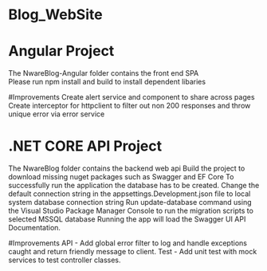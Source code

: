 # Blog_WebSite 

# Angular Project
The NwareBlog-Angular folder contains the front end SPA\
Please run npm install and build to install dependent libaries

#Improvements
Create alert service and component to share across pages
Create interceptor for httpclient to filter out non 200 responses and throw unique error via error service

# .NET CORE API Project
The NwareBlog folder contains the backend web api
Build the project to download missing nuget packages such as Swagger and EF Core
To successfully run the application the database has to be created.
Change the default connection string in the appsettings.Development.json file to local system database connection string
Run update-database command using the Visual Studio Package Manager Console to run the migration scripts to selected MSSQL database
Running the app will load the Swagger UI API Documentation.

#Improvements
API - Add global error filter to log and handle exceptions caught and return friendly message to client.
Test - Add unit test with mock services to test controller classes.

